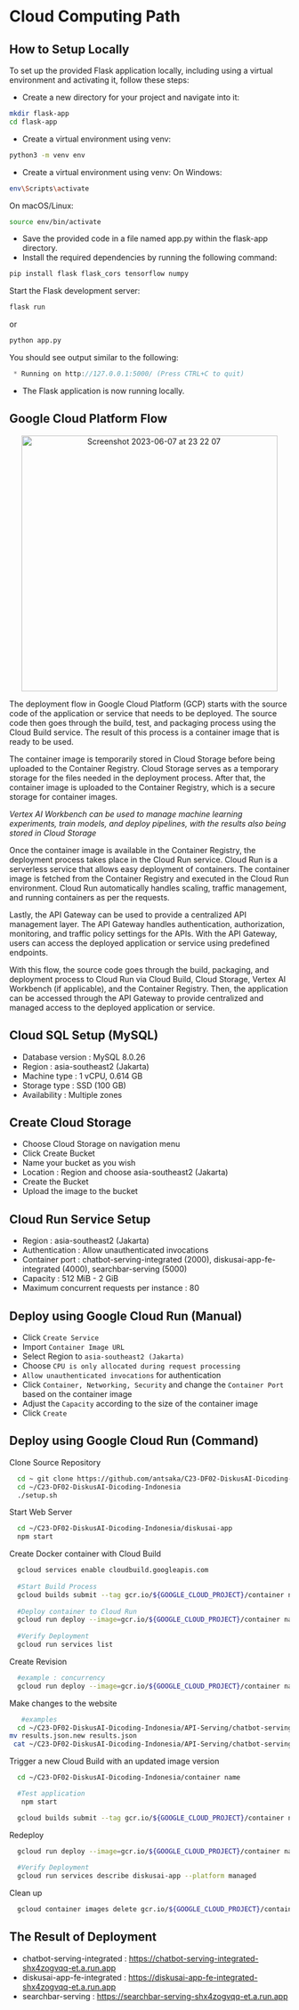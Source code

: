 # Cloud Computing Path

## How to Setup Locally

To set up the provided Flask application locally, including using a virtual environment and activating it, follow these steps:

* Create a new directory for your project and navigate into it:
```bash
mkdir flask-app
cd flask-app
```
* Create a virtual environment using venv:
```bash
python3 -m venv env
```

* Create a virtual environment using venv:
On Windows:
```bash
env\Scripts\activate
```
On macOS/Linux:
```bash
source env/bin/activate
```

* Save the provided code in a file named app.py within the flask-app directory.
* Install the required dependencies by running the following command:
```bash
pip install flask flask_cors tensorflow numpy
```
Start the Flask development server:
```bash
flask run
```
or
```bash
python app.py
```

You should see output similar to the following:
```csharp
 * Running on http://127.0.0.1:5000/ (Press CTRL+C to quit)
```
* The Flask application is now running locally.



## Google Cloud Platform Flow
<p align="center">
    <img width="460" alt="Screenshot 2023-06-07 at 23 22 07" src="https://github.com/C23-DF02-DiskusAI-Dicoding-Indonesia/API-Serving/assets/132810595/afeab717-152e-4d08-9b8c-59a838b06a7c">
</p>

The deployment flow in Google Cloud Platform (GCP) starts with the source code of the application or service that needs to be deployed. The source code then goes through the build, test, and packaging process using the Cloud Build service. The result of this process is a container image that is ready to be used.

The container image is temporarily stored in Cloud Storage before being uploaded to the Container Registry. Cloud Storage serves as a temporary storage for the files needed in the deployment process. After that, the container image is uploaded to the Container Registry, which is a secure storage for container images.

*Vertex AI Workbench can be used to manage machine learning experiments, train models, and deploy pipelines, with the results also being stored in Cloud Storage*

Once the container image is available in the Container Registry, the deployment process takes place in the Cloud Run service. Cloud Run is a serverless service that allows easy deployment of containers. The container image is fetched from the Container Registry and executed in the Cloud Run environment. Cloud Run automatically handles scaling, traffic management, and running containers as per the requests.

Lastly, the API Gateway can be used to provide a centralized API management layer. The API Gateway handles authentication, authorization, monitoring, and traffic policy settings for the APIs. With the API Gateway, users can access the deployed application or service using predefined endpoints.

With this flow, the source code goes through the build, packaging, and deployment process to Cloud Run via Cloud Build, Cloud Storage, Vertex AI Workbench (if applicable), and the Container Registry. Then, the application can be accessed through the API Gateway to provide centralized and managed access to the deployed application or service.

## Cloud SQL Setup (MySQL)
- Database version : MySQL 8.0.26
- Region : asia-southeast2 (Jakarta)
- Machine type : 1 vCPU, 0.614 GB
- Storage type : SSD (100 GB)
- Availability : Multiple zones

## Create Cloud Storage
- Choose Cloud Storage on navigation menu 
- Click Create Bucket 
- Name your bucket as you wish 
- Location : Region and choose asia-southeast2 (Jakarta) 
- Create the Bucket
- Upload the image to the bucket

## Cloud Run Service Setup
- Region : asia-southeast2 (Jakarta)
- Authentication : Allow unauthenticated invocations
- Container port : chatbot-serving-integrated (2000), diskusai-app-fe-integrated (4000), searchbar-serving (5000)
- Capacity : 512 MiB - 2 GiB
- Maximum concurrent requests per instance : 80

## Deploy using Google Cloud Run (Manual)
- Click `Create Service`
- Import `Container Image URL`
- Select Region to `asia-southeast2 (Jakarta)`
- Choose `CPU is only allocated during request processing`
- `Allow unauthenticated invocations` for authentication 
- Click `Container, Networking, Security` and change the `Container Port` based on the container image
- Adjust the `Capacity` according to the size of the container image
- Click `Create`

## Deploy using Google Cloud Run (Command)

Clone Source Repository
```bash
  cd ~ git clone https://github.com/antsaka/C23-DF02-DiskusAI-Dicoding-Indonesia
  cd ~/C23-DF02-DiskusAI-Dicoding-Indonesia
  ./setup.sh
```
Start Web Server
```bash
  cd ~/C23-DF02-DiskusAI-Dicoding-Indonesia/diskusai-app 
  npm start
```
Create Docker container with Cloud Build
```bash
  gcloud services enable cloudbuild.googleapis.com
  
  #Start Build Process
  gcloud builds submit --tag gcr.io/${GOOGLE_CLOUD_PROJECT}/container name .
  
  #Deploy container to Cloud Run
  gcloud run deploy --image=gcr.io/${GOOGLE_CLOUD_PROJECT}/container name --platform managed
  
  #Verify Deployment
  gcloud run services list
```
Create Revision 
```bash
  #example : concurrency
  gcloud run deploy --image=gcr.io/${GOOGLE_CLOUD_PROJECT}/container name --platform managed --concurrency (insert number of concurrency)
```
Make changes to the website
```bash
   #examples
  cd ~/C23-DF02-DiskusAI-Dicoding-Indonesia/API-Serving/chatbot-serving
mv results.json.new results.json
 cat ~/C23-DF02-DiskusAI-Dicoding-Indonesia/API-Serving/chatbot-serving/results.json
```
Trigger a new Cloud Build with an updated image version
```bash
  cd ~/C23-DF02-DiskusAI-Dicoding-Indonesia/container name

  #Test application 
   npm start 

  gcloud builds submit --tag gcr.io/${GOOGLE_CLOUD_PROJECT}/container name:2.0.0 .
```
Redeploy
```bash
  gcloud run deploy --image=gcr.io/${GOOGLE_CLOUD_PROJECT}/container name:2.0.0 --platform managed
  
  #Verify Deployment
  gcloud run services describe diskusai-app --platform managed
```
Clean up
```bash
  gcloud container images delete gcr.io/${GOOGLE_CLOUD_PROJECT}/container name --quiet
```

## The Result of Deployment
- chatbot-serving-integrated : https://chatbot-serving-integrated-shx4zogvqq-et.a.run.app
- diskusai-app-fe-integrated : https://diskusai-app-fe-integrated-shx4zogvqq-et.a.run.app
- searchbar-serving : https://searchbar-serving-shx4zogvqq-et.a.run.app
